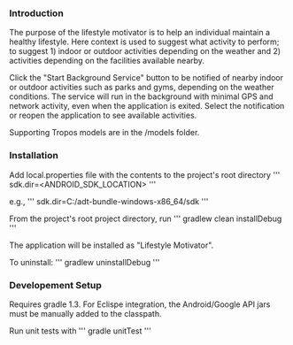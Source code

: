 
### Introduction ###

The purpose of the lifestyle motivator is to help an individual maintain a healthy lifestyle.
Here context is used to suggest what activity to perform; to suggest 1) indoor or outdoor activities depending on the weather and 2) activities depending on the facilities available nearby.

Click the "Start Background Service" button to be notified of nearby indoor or outdoor activities such as parks and gyms, depending on the weather conditions. The service will run in the background with minimal GPS and network activity, even when the application is exited. Select the notification or reopen the application to see available activities.

Supporting Tropos models are in the /models folder.


### Installation ###

Add local.properties file with the contents to the project's root directory
'''
sdk.dir=<ANDROID_SDK_LOCATION>
'''

e.g., 
'''
sdk.dir=C:/adt-bundle-windows-x86_64/sdk
'''

From the project's root project directory, run
'''
gradlew clean installDebug
'''

The application will be installed as "Lifestyle Motivator".

To uninstall:
'''
gradlew uninstallDebug
'''



### Developement Setup ###

Requires gradle 1.3.
For Eclispe integration, the Android/Google API jars must be manually added to the classpath.

Run unit tests with
'''
gradle unitTest
'''